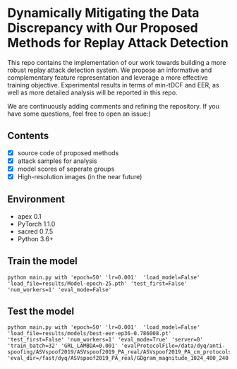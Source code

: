 # Dynamically Mitigating the Data Discrepancy with Our Proposed Methods for Replay Attack Detection

This repo contains the implementation of our work towards building a more robust replay attack detection system. We propose an informative and  complementary feature representation and leverage a more effective training objective. Experimental results in terms of min-tDCF and EER, as well as more detailed analysis will be reported in this repo.

We are continuously adding comments and refining the repository. If you have some questions, feel free to open an issue:)

## Contents
- [x] source code of proposed methods 
- [x] attack samples for analysis
- [x] model scores of seperate groups
- [x] High-resolution images (in the near future)

## Environment
+ apex   0.1
+ PyTorch  1.1.0
+ sacred 0.7.5
+ Python 3.6+

## Train the model
    python main.py with 'epoch=50' 'lr=0.001'  'load_model=False' 'load_file=results/Model-epoch-25.pth' 'test_first=False' 'num_workers=1' 'eval_mode=False'

## Test the model
    python main.py with 'epoch=50' 'lr=0.001'  'load_model=False' 'load_file=results/models/best-eer-ep36-0.786008.pt' 'test_first=False' 'num_workers=1' 'eval_mode=True' 'server=0' 'train_batch=32' 'GRL_LAMBDA=0.001' 'evalProtocolFile=/data/dyq/anti-spoofing/ASVspoof2019/ASVspoof2019_PA_real/ASVspoof2019_PA_cm_protocols/ASVspoof2019.PA.real.cm.eval.trl.txt' 'eval_dir=/fast/dyq/ASVspoof2019_PA_real/GDgram_magnitude_1024_400_240'




